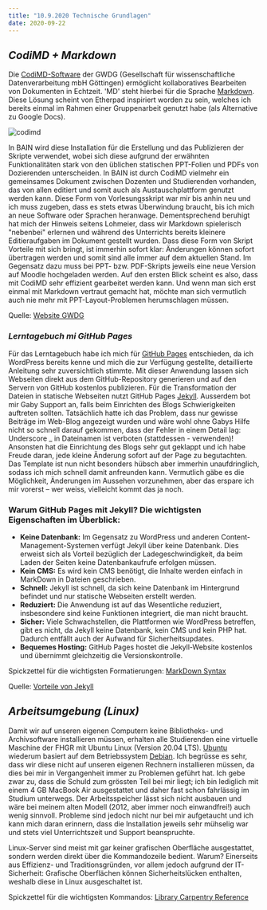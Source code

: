 ```yaml
---
title: "10.9.2020 Technische Grundlagen"
date: 2020-09-22
---
```

## *CodiMD + Markdown*
Die [CodiMD-Software](https://pad.gwdg.de) der GWDG (Gesellschaft für wissenschaftliche Datenverarbeitung mbH Göttingen) ermöglicht kollaboratives Bearbeiten von Dokumenten in Echtzeit. 'MD' steht hierbei für die Sprache [Markdown](https://de.wikipedia.org/wiki/Markdown). Diese Lösung scheint von Etherpad inspiriert worden zu sein, welches ich bereits einmal im Rahmen einer Gruppenarbeit genutzt habe (als Alternative zu Google Docs). 

![codimd]({{site.baseurl}}/images/codimd.png)

In BAIN wird diese Installation für die Erstellung und das Publizieren der Skripte verwendet, wobei sich diese aufgrund der erwähnten Funktionalitäten stark von den üblichen statischen PPT-Folien und PDFs von Dozierenden unterscheiden. In BAIN ist durch CodiMD vielmehr ein gemeinsames Dokument zwischen Dozenten und Studierenden vorhanden, das von allen editiert und somit auch als Austauschplattform genutzt werden kann. Diese Form von Vorlesungsskript war mir bis anhin neu und ich muss zugeben, dass es stets etwas Überwindung braucht, bis ich mich an neue Software oder Sprachen heranwage. Dementsprechend beruhigt hat mich der Hinweis seitens Lohmeier, dass wir Markdown spielerisch "nebenbei" erlernen und während des Unterrichts bereits kleinere Editieraufgaben im Dokument gestellt wurden. Dass diese Form von Skript Vorteile mit sich bringt, ist immerhin sofort klar: Änderungen können sofort übertragen werden und somit sind alle immer auf dem aktuellen Stand. Im Gegensatz dazu muss bei PPT- bzw. PDF-Skripts jeweils eine neue Version auf Moodle hochgeladen werden. Auf den ersten Blick scheint es also, dass mit CodiMD sehr effizient gearbeitet werden kann. Und wenn man sich erst einmal mit Markdown vertraut gemacht hat, möchte man sich vermutlich auch nie mehr mit PPT-Layout-Problemen herumschlagen müssen.

Quelle: [Website GWDG](https://info.gwdg.de/docs-dev/doku.php?id=de:services:email_collaboration:codimd)

### *Lerntagebuch mi GitHub Pages*
Für das Lerntagebuch habe ich mich für [GitHub Pages](https://pages.github.com) entschieden, da ich WordPress bereits kenne und mich die zur Verfügung gestellte, detaillierte Anleitung sehr zuversichtlich stimmte. Mit dieser Anwendung lassen sich Webseiten direkt aus dem GitHub-Repository generieren und auf den Servern von GitHub kostenlos publizieren. Für die Transformation der Dateien in statische Webseiten nutzt GitHub Pages [Jekyll]( https://jekyllrb.com). Ausserdem bot mir Gaby Support an, falls beim Einrichten des Blogs Schwierigkeiten auftreten sollten. Tatsächlich hatte ich das Problem, dass nur gewisse Beiträge im Web-Blog angezeigt wurden und wäre wohl ohne Gabys Hilfe nicht so schnell darauf gekommen, dass der Fehler in einem Detail lag: Underscore _ in Dateinamen ist verboten (stattdessen - verwenden)! Ansonsten hat die Einrichtung des Blogs sehr gut geklappt und ich habe Freude daran, jede kleine Änderung sofort auf der Page zu begutachten. Das Template ist nun nicht besonders hübsch aber immerhin unaufdringlich, sodass ich mich schnell damit anfreunden kann. Vermutlich gäbe es die Möglichkeit, Änderungen im Aussehen vorzunehmen, aber das erspare ich mir vorerst – wer weiss, vielleicht kommt das ja noch.


### Warum GitHub Pages mit Jekyll? Die wichtigsten Eigenschaften im Überblick:
* **Keine Datenbank:** Im Gegensatz zu WordPress und anderen Content-Management-Systemen verfügt Jekyll über keine Datenbank. Dies erweist sich als Vorteil bezüglich der Ladegeschwindigkeit, da beim Laden der Seiten keine Datenbankaufrufe erfolgen müssen.
* **Kein CMS:** Es wird kein CMS benötigt, die Inhalte werden einfach in MarkDown in Dateien geschrieben.
* **Schnell:** Jekyll ist schnell, da sich keine Datenbank im Hintergrund befindet und nur statische Webseiten erstellt werden.
* **Reduziert:** Die Anwendung ist auf das Wesentliche reduziert, insbesondere sind keine Funktionen integriert, die man nicht braucht.
* **Sicher:** Viele Schwachstellen, die Plattformen wie WordPress betreffen, gibt es nicht, da Jekyll keine Datenbank, kein CMS und kein PHP hat. Dadurch entfällt auch der Aufwand für Sicherheitsupdates.
* **Bequemes Hosting:** GitHub Pages hostet die Jekyll-Website kostenlos und übernimmt gleichzeitig die Versionskontrolle.

Spickzettel für die wichtigsten Formatierungen: [MarkDown Syntax](https://guides.github.com/pdfs/markdown-cheatsheet-online.pdf)

Quelle: [Vorteile von Jekyll]( https://www.smashingmagazine.com/2014/08/build-blog-jekyll-github-pages/)

## *Arbeitsumgebung (Linux)*
Damit wir auf unseren eigenen Computern keine Bibliotheks- und Archivsoftware installieren müssen, erhalten alle Studierenden eine virtuelle Maschine der FHGR mit Ubuntu Linux (Version 20.04 LTS). [Ubuntu](https://de.wikipedia.org/wiki/Ubuntu) wiederum basiert auf dem Betriebssystem [Debian]( https://www.debian.org). Ich begrüsse es sehr, dass wir diese nicht auf unseren eigenen Rechnern installieren müssen, da dies bei mir in Vergangenheit immer zu Problemen geführt hat. Ich gebe zwar zu, dass die Schuld zum grössten Teil bei mir liegt; ich bin lediglich mit einem 4 GB MacBook Air ausgestattet und daher fast schon fahrlässig im Studium unterwegs. Der Arbeitsspeicher lässt sich nicht ausbauen und wäre bei meinem alten Modell (2012, aber immer noch einwandfrei!) auch wenig sinnvoll. Probleme sind jedoch nicht nur bei mir aufgetaucht und ich kann mich daran erinnern, dass die Installation jeweils sehr mühselig war und stets viel Unterrichtszeit und Support beanspruchte.

Linux-Server sind meist mit gar keiner grafischen Oberfläche ausgestattet, sondern werden direkt über die Kommandozeile bedient. Warum? Einerseits aus Effizienz- und Traditionsgründen, vor allem jedoch aufgrund der IT-Sicherheit: Grafische Oberflächen können Sicherheitslücken enthalten, weshalb diese in Linux ausgeschaltet ist. 

Spickzettel für die wichtigsten Kommandos: [Library Carpentry Reference]( https://librarycarpentry.org/lc-shell/reference.html)

